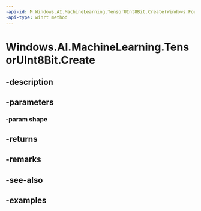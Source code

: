 ```yaml
---
-api-id: M:Windows.AI.MachineLearning.TensorUInt8Bit.Create(Windows.Foundation.Collections.IIterable{System.Int64})
-api-type: winrt method
---
```


<!-- Method syntax.
public TensorUInt8Bit TensorUInt8Bit.Create(IIterable<Int64> shape)
-->

# Windows.AI.MachineLearning.TensorUInt8Bit.Create

## -description

## -parameters
### -param shape

## -returns

## -remarks

## -see-also

## -examples

